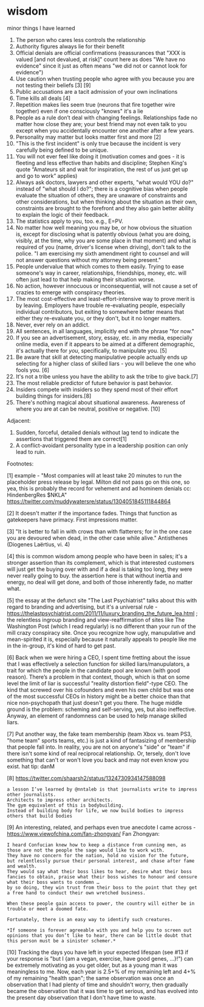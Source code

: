 # wisdom
minor things I have learned

1. The person who cares less controls the relationship
2. Authority figures always lie for their benefit
3. Official denials are official confirmations (reassurances that "XXX is valued [and not devalued, at risk]" count here as does "We have no evidence" since it just as often means "we did not or cannot look for evidence")
4. Use caution when trusting people who agree with you because you are not testing their beliefs [3] [9]
5. Public accusations are a tacit admission of your own inclinations
6. Time kills all deals [4]
7. Repetition makes lies seem true (neurons that fire together wire together) even if one consciously "knows" it's a lie
8. People as a rule don’t deal with changing feelings. Relationships fade no matter how close they are; your best friend may not even talk to you except when you accidentally encounter one another after a few years.
9. Personality may matter but looks matter first and more [2] 
10. "This is the first incident" is only true because the incident is very carefully being defined to be unique.
11. You will not ever feel like doing it (motivation comes and goes - it is fleeting and less effective than habits and discipline; Stephen King's quote “Amateurs sit and wait for inspiration, the rest of us just get up and go to work” applies)
12. Always ask doctors, lawyers and other experts, "what would YOU do?" instead of "what should I do?"; there is a cognitive bias when people evaluate the situation of others, they are unaware of constraints and other considerations, but when thinking about the situation as their own, constraints are brought to the forefront and they also gain better ability to explain the logic of their feedback.
13. The statistics apply to you, too.  e.g., E=PV.  
14. No matter how well meaning you may be, or how obvious the situation is, except for disclosing what is patently obvious (what you are doing, visibly, at the time, why you are some place in that moment) and what is required of you (name, driver's license when driving), don't talk to the police.  "I am exercising my sixth amendment right to counsel and will not answer questions without my attorney being present."
15. People undervalue that which comes to them easily.  Trying to ease someone's way in career, relationships, friendships, money, etc. will often just lead to that help making their situation worse.
16. No action, however innocuous or inconsequential, will not cause a set of crazies to emerge with conspiracy theories.
17. The most cost-effective and least-effort-intensive way to prove merit is by leaving. Employers have trouble re-evaluating people, especially individual contributors, but exiting to somewhere better means that either they re-evaluate you, or they don't, but it no longer matters.
18. Never, ever rely on an addict.
19. All sentences, in all languages, implicitly end with the phrase "for now."
20. If you see an advertisement, story, essay, etc. in any media, especially online media, even if it appears to be aimed at a different demographic, it's actually there for *you*, specifically, to manipulate you. [5]
21. Be aware that skill at detecting manipulative people actually ends up selecting for a higher class of skilled liars - you will believe the one who fools you. [6]
22. It's not a tribe unless you have the ability to ask the tribe to give back.[7]
23. The most reliable predictor of future behavior is past behavior.
24. Insiders compete with insiders so they spend most of their effort building things for insiders.[8]
25. There's nothing magical about situational awareness.  Awareness of where you are at can be neutral, positive or negative. [10]
 
Adjacent:

1. Sudden, forceful, detailed denials without lag tend to indicate the assertions that triggered them are correct[1]
2. A conflict-avoidant personality type in a leadership position can only lead to ruin.

Footnotes:

[1] example - "Most companies will at least take 20 minutes to run the placeholder press release by legal. Milton did not pass go on this one, so yea, this is probably the record for vehement and ad hominem denials cc: HindenbergRes $NKLA" https://twitter.com/muddywatersre/status/1304051845111844864 

[2] It doesn't matter if the importance fades. Things that function as gatekeepers have primacy. First impressions matter.

[3] "It is better to fall in with crows than with flatterers; for in the one case you are devoured when dead, in the other case while alive." 	Antisthenes (Diogenes Laërtius, vi. 4)

[4] this is common wisdom among people who have been in sales; it's a stronger assertion than its complement, which is that interested customers will just get the buying over with and if a deal is taking too long, they were never really going to buy. the assertion here is that without inertia and energy, no deal will get done, and both of those inherently fade, no matter what.

[5] the essay at the defunct site "The Last Psychiatrist" talks about this with regard to branding and advertising, but it's a universal rule -  https://thelastpsychiatrist.com/2011/11/luxury_branding_the_future_lea.html ; the relentless ingroup branding and view-reaffirmation of sites like The Washington Post (which I read regularly) is no different than your run of the mill crazy conspiracy site. Once you recognize how ugly, manupulative and mean-spirited it is, especially because it naturally appeals to people like me in the in-group, it's kind of hard to get past.

[6] Back when we were hiring a CEO, I spent time fretting about the issue that I was effectively a selection function for skilled liars/manupulators, a trait for which the people in the candidate pool are known (with good reason). There’s a problem in that context, though, which is that on some level the limit of liar is successful "reality distortion field"-type CEO.  The kind that screwed over his cofounders and even his own child but was one of the most successful CEOs in history might be a better choice than that nice non-psychopath that just doesn't get you there. The huge middle ground is the problem: scheming and self-serving, yes, but also ineffective. Anyway, an element of randomness can be used to help manage skilled liars.

[7] Put another way, the fake team membership (team Xbox vs. team PS3, "home team" sports teams, etc.) is just a kind of fantasizing of membership that people fall into. In reality, you are not on anyone's "side" or "team" if there isn't some kind of real reciprocal relationship.  Or, tersely, don't love something that can't or won't love you back and may not even know you exist. hat tip: danM

[8] https://twitter.com/shaarsh2/status/1324730934147588098 

	a lesson I’ve learned by @nntaleb is that journalists write to impress other journalists. 
	Architects to impress other architects.
	The gym equivalent of this is bodybuilding.
	Instead of building body for life, we now build bodies to impress others that build bodies

[9] An interesting, related, and perhaps even true anecdote I came across - https://www.viewofchina.com/fan-zhongyan/ Fan Zhongyan:  

	I heard Confucian knew how to keep a distance from cunning men, as those are not the people the sage would like to work with. 
	They have no concern for the nation, hold no vision for the future, but relentlessly pursue their personal interest, and chase after fame and wealth. 
	They would say what their boss likes to hear, desire what their boss fancies to obtain, praise what their boss wishes to honour and censure what their boss wants to condemn … 
	by so doing, they win trust from their boss to the point that they get a free hand to conduct their own wretched business.  

	When these people gain access to power, the country will either be in trouble or meet a doomed fate.  

	Fortunately, there is an easy way to identify such creatures. 

	*If someone is forever agreeable with you and help you to screen out opinions that you don’t like to hear, there can be little doubt that this person must be a sinister schemer.*
	
[10] Tracking the days you have left in your expected lifespan (see #13 if your response is "but I {am a vegan, exercise, have good genes, ...}!") can be extremely motivating as you get older, but as a young man it was meaningless to me.  Now, each year is 2.5+% of my remaining left and 4+% of my remaining "health span"; the same observation was once an observation that I had plenty of time and shouldn't worry, then gradually became the observation that it was time to get serious, and has evolved into the present day observation that I don't have time to waste.
